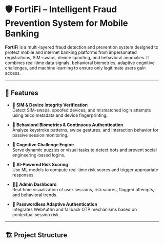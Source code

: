 # 🛡️ FortiFi – Intelligent Fraud Prevention System for Mobile Banking

**FortiFi** is a multi-layered fraud detection and prevention system designed to protect mobile and internet banking platforms from impersonated registrations, SIM-swaps, device spoofing, and behavioral anomalies. It combines real-time data signals, behavioral biometrics, adaptive cognitive challenges, and machine learning to ensure only legitimate users gain access.

---

## 🚀 Features

- 📱 **SIM & Device Integrity Verification**  
  Detect SIM-swaps, spoofed devices, and mismatched login attempts using telco metadata and device fingerprinting.

- 🧠 **Behavioral Biometrics & Continuous Authentication**  
  Analyze keystroke patterns, swipe gestures, and interaction behavior for passive session monitoring.

- 🧩 **Cognitive Challenge Engine**  
  Serve dynamic puzzles or visual tasks to detect bots and prevent social engineering-based logins.

- 🤖 **AI-Powered Risk Scoring**  
  Use ML models to compute real-time risk scores and trigger appropriate responses.

- 🧑‍💻 **Admin Dashboard**  
  Real-time visualization of user sessions, risk scores, flagged attempts, and behavioral trends.

- 🔐 **Passwordless Adaptive Authentication**  
  Integrates WebAuthn and fallback OTP mechanisms based on contextual session risk.

---

## 🏗️ Project Structure

